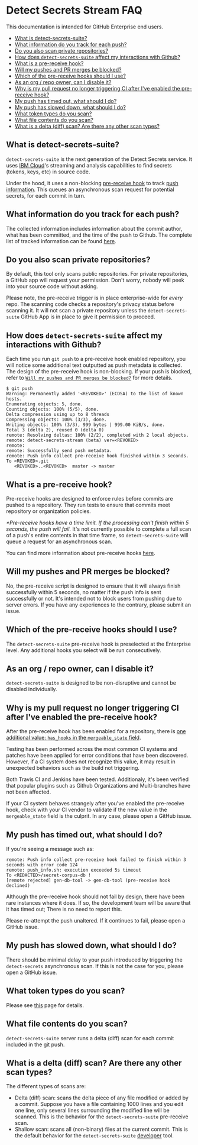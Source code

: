 # Detect Secrets Stream FAQ

This documentation is intended for GitHub Enterprise end users.

<!-- START doctoc generated TOC please keep comment here to allow auto update -->
<!-- DON'T EDIT THIS SECTION, INSTEAD RE-RUN doctoc TO UPDATE -->

- [What is detect-secrets-suite?](#what-is-detect-secrets-suite)
- [What information do you track for each push?](#what-information-do-you-track-for-each-push)
- [Do you also scan private repositories?](#do-you-also-scan-private-repositories)
- [How does `detect-secrets-suite` affect my interactions with Github?](#how-does-detect-secrets-suite-affect-my-interactions-with-github)
- [What is a pre-receive hook?](#what-is-a-pre-receive-hook)
- [Will my pushes and PR merges be blocked?](#will-my-pushes-and-pr-merges-be-blocked)
- [Which of the pre-receive hooks should I use?](#which-of-the-pre-receive-hooks-should-i-use)
- [As an org / repo owner, can I disable it?](#as-an-org--repo-owner-can-i-disable-it)
- [Why is my pull request no longer triggering CI after I've enabled the pre-receive hook?](#why-is-my-pull-request-no-longer-triggering-ci-after-ive-enabled-the-pre-receive-hook)
- [My push has timed out, what should I do?](#my-push-has-timed-out-what-should-i-do)
- [My push has slowed down, what should I do?](#my-push-has-slowed-down-what-should-i-do)
- [What token types do you scan?](#what-token-types-do-you-scan)
- [What file contents do you scan?](#what-file-contents-do-you-scan)
- [What is a delta (diff) scan? Are there any other scan types?](#what-is-a-delta-diff-scan-are-there-any-other-scan-types)

<!-- END doctoc generated TOC please keep comment here to allow auto update -->

## What is detect-secrets-suite?

`detect-secrets-suite` is the next generation of the Detect Secrets service. It uses [IBM Cloud](http://cloud.ibm.com)'s streaming and analysis capabilities to find secrets (tokens, keys, etc) in source code.

Under the hood, it uses a non-blocking [pre-receive hook](#what-is-a-pre-receive-hook) to track [push information](#what-information-do-you-track-for-each-push). This queues an asynchronous scan request for potential secrets, for each commit in turn.

## What information do you track for each push?

The collected information includes information about the commit author, what has been committed, and the time of the push to Github. The complete list of tracked information can be found [here](https://help.github.com/en/enterprise/2.16/admin/developer-workflow/creating-a-pre-receive-hook-script#writing-a-pre-receive-hook-script).

## Do you also scan private repositories?

By default, this tool only scans public repositories. For private repositories, a GitHub app will request your permission. Don't worry, nobody will peek into your source code without asking.

Please note, the pre-receive trigger is in place enterprise-wide for _every_ repo. The scanning code checks a repository's privacy status before scanning it. It will not scan a private repository unless the `detect-secrets-suite` GitHub App is in place to give it permission to proceed.

## How does `detect-secrets-suite` affect my interactions with Github?

Each time you run `git push` to a pre-receive hook enabled repository, you will notice some additional text outputted as push metadata is collected. The design of the pre-receive hook is non-blocking. If your push is blocked, refer to [`Will my pushes and PR merges be blocked?`](#will-my-pushes-and-pr-merges-be-blocked) for more details.

```shell
$ git push
Warning: Permanently added '<REVOKED>' (ECDSA) to the list of known hosts.
Enumerating objects: 5, done.
Counting objects: 100% (5/5), done.
Delta compression using up to 8 threads
Compressing objects: 100% (3/3), done.
Writing objects: 100% (3/3), 999 bytes | 999.00 KiB/s, done.
Total 3 (delta 2), reused 0 (delta 0)
remote: Resolving deltas: 100% (2/2), completed with 2 local objects.
remote: detect-secrets-stream (beta) ver=<REVOKED>
remote:
remote: Successfully send push metadata.
remote: Push info collect pre-receive hook finished within 3 seconds.
To <REVOKED>.git
   <REVOKED>..<REVOKED>  master -> master
```

## What is a pre-receive hook?

Pre-receive hooks are designed to enforce rules before commits are pushed to a repository. They run tests to ensure that commits meet repository or organization policies.

_\*Pre-receive hooks have a time limit. If the processing can't finish within 5 seconds, the push will fail._ It's not currently possible to complete a full scan of a push's entire contents in that time frame, so `detect-secrets-suite` will queue a request for an asynchronous scan.

You can find more information about pre-receive hooks [here](https://help.github.com/en/enterprise/2.16/admin/developer-workflow/about-pre-receive-hooks).

## Will my pushes and PR merges be blocked?

No, the pre-receive script is designed to ensure that it will always finish successfully within 5 seconds, no matter if the push info is sent successfully or not. It's intended not to block users from pushing due to server errors. If you have any experiences to the contrary, please submit an issue.

## Which of the pre-receive hooks should I use?

The `detect-secrets-suite` pre-receive hook is preselected at the Enterprise level. Any additional hooks you select will be run consecutively.

## As an org / repo owner, can I disable it?

`detect-secrets-suite` is designed to be non-disruptive and cannot be disabled individually.

## Why is my pull request no longer triggering CI after I've enabled the pre-receive hook?

After the pre-receive hook has been enabled for a repository, there is [one additional value: `has_hooks` in the `mergeable_state` field](https://developer.github.com/v4/enum/mergestatestatus/).

Testing has been performed across the most common CI systems and patches have been applied for error conditions that have been discovered. However, if a CI system does not recognize this value, it may result in unexpected behaviors such as the build not triggering.

Both Travis CI and Jenkins have been tested. Additionaly, it's been verified that popular plugins such as Github Organizations and Multi-branches have not been affected.

If your CI system behaves strangely after you've enabled the pre-receive hook, check with your CI vendor to validate if the new value in the `mergeable_state` field is the culprit. In any case, please open a GitHub issue.

## My push has timed out, what should I do?

If you're seeing a message such as:

```shell
remote: Push info collect pre-receive hook failed to finish within 3 seconds with error code 124
remote: push_info.sh: execution exceeded 5s timeout
To <REDACTED>/secret-corpus-db !
[remote rejected] gen-db-tool -> gen-db-tool (pre-receive hook declined)
```

Although the pre-receive hook should not fail by design, there have been rare instances where it does. If so, the development team will be aware that it has timed out; There is no need to report this.

Please re-attempt the push unaltered. If it continues to fail, please open a GitHub issue.

## My push has slowed down, what should I do?

There should be minimal delay to your push introduced by triggering the `detect-secrets` asynchronous scan. If this is not the case for you, please open a GitHub issue.
## What token types do you scan?

Please see [this](https://github.com/IBM/detect-secrets/blob/master/docs/developer-tool-faq.md) page for details.

## What file contents do you scan?

`detect-secrets-suite` server runs a delta (diff) scan for each commit included in the git push.

## What is a delta (diff) scan? Are there any other scan types?

The different types of scans are:

- Delta (diff) scan: scans the delta piece of any file modified or added by a commit. Suppose you have a file containing 1000 lines and you edit one line, only several lines surrounding the modified line will be scanned. This is the behavior for the `detect-secrets-suite` pre-receive scan.
- Shallow scan: scans all (non-binary) files at the current commit. This is the default behavior for the `detect-secrets-suite` [developer](https://github.com/IBM/detect-secrets) tool.
